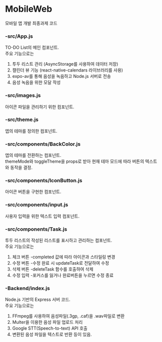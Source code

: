 # MobileWeb
모바일 앱 개발 최종과제 코드

### -src/App.js
TO-DO List의 메인 컴포넌트. <br/>
주요 기능으로는
1. 투두 리스트 관리 (AsyncStorage를 사용하여 데이터 저장)
2. 캘린더 뷰 기능 (react-native-calendars 라이브러리를 사용)
3. expo-av를 통해 음성을 녹음하고 Node.js 서버로 전송
4. 음성 녹음을 위한 모달 작성

### -src/images.js
아이콘 파일을 관리하기 위한 컴포넌트.

### -src/theme.js
앱의 테마를 정의한 컴포넌트.

### -src/components/BackColor.js
앱의 테마를 전환하는 컴포넌트.
<br/>themeMode와 toggleTheme을 props로 받아 현재 테마 모드에 따라 버튼의 텍스트와 동작을 결정.

### -src/components/IconButton.js
아이콘 버튼을 구현한 컴포넌트.

### -src/components/input.js
사용자 입력을 위한 텍스트 입력 컴포넌트.

### -src/components/Task.js
투두 리스트의 작성된 리스트를 표시하고 관리하는 컴포넌트. <br/>
주요 기능으로는
1. 체크 버튼
   -completed 값에 따라 아이콘과 스타일링 변경
2. 수정 버튼
   -수정 완료 시 updateTask로 전달하여 수정
3. 삭제 버튼
   -deleteTask 함수를 호출하여 삭제
4. 수정 입력
   -포커스를 잃거나 완료버튼을 누르면 수정 종료
   
### -Backend/index.js
Node.js 기반의 Express 서버 코드. <br/>
주요 기능으로는 
1. FFmpeg를 사용하여 음성파일(.3gp, .caf)을 .wav파일로 변환
2. Multer을 이용한 음성 파일 업로드 처리
3. Google STT(Speech-to-text) API 호출
4. 변환된 음성 파일을 텍스트로 반환 등이 있음.

